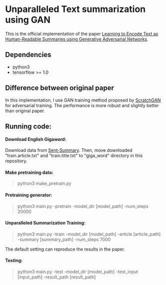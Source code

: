 # Unparalleled Text summarization using GAN  
This is the official implementation of the paper [Learning to Encode Text as Human-Readable Summaries using Generative Adversarial Networks](https://arxiv.org/abs/1810.02851).  


## Dependencies  

* python3  
* tensorflow >= 1.0  


## Difference between original paper  
In this implementation, I use GAN training method proposed by [ScratchGAN](https://arxiv.org/pdf/1905.09922.pdf) for adversarial training. The performance is more robust and slightly better than original paper.  

## Running code:  
#### Download English Gigaword:  
Download data from [Sent-Summary](https://github.com/harvardnlp/sent-summary). Then, move downloaded "train.article.txt" and "train.title.txt" to "giga_word" directory in this repository.  

#### Make pretraining data:  
> python3 make_pretrain.py  

#### Pretraining generator:  
> python3 main.py -pretrain -model_dir [model_path] -num_steps 20000  

#### Unparalleled Summarization Training:  
> python3 main.py -train -model_dir [model_path] -article [article_path] -summary [summary_path] -num_steps 7000  

The default setting can reproduce the results in the paper.

#### Testing:  
> python3 main.py -test -model_dir [model_path] -test_input [input_path] -result_path [result_path]  
